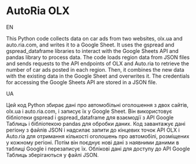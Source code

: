 # AutoRia OLX

EN

This Python code collects data on car ads from two websites, olx.ua and auto.ria.com, and writes it to a Google
Sheet. It uses the gspread and gspread_dataframe libraries to interact with the Google Sheets API and pandas library to
process data. The code loads region data from JSON files and sends requests to the API endpoints of OLX and Auto.ria to
retrieve the number of car ads posted in each region. Then, it combines the new data with the existing data in the
Google Sheet and overwrites it. The credentials for accessing the Google Sheets API are stored in a JSON file.

UA

Цей код Python збирає дані про автомобільні оголошення з двох сайтів, olx.ua і auto.ria.com, і записує їх у Google Sheet. Він
використовує бібліотеки gspread і gspread_dataframe для взаємодії з API Google Таблиць і бібліотекою pandas для обробки
даних. Код завантажує дані регіону з файлів JSON і надсилає запити до кінцевих точок API OLX і Auto.ria для отримання
кількості оголошень про автомобілі, розміщених у кожному регіоні. Потім він поєднує нові дані з наявними даними в
таблиці Google і перезаписує їх. Облікові дані для доступу до API Google Таблиць зберігаються у файлі JSON.


